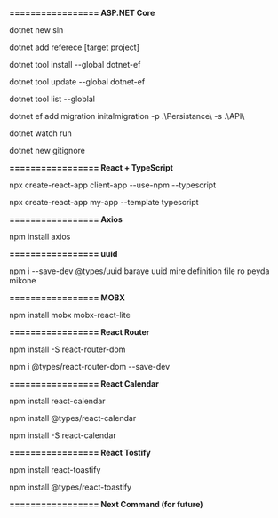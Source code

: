 **================= ASP.NET Core**

dotnet new sln

dotnet add referece [target project]

dotnet tool install --global dotnet-ef

dotnet tool update --global dotnet-ef

dotnet tool list --globlal

dotnet ef add migration initalmigration -p .\Persistance\ -s .\API\

dotnet watch run

dotnet new gitignore

**================= React + TypeScript**

npx create-react-app client-app --use-npm --typescript

npx create-react-app my-app --template typescript

**================= Axios**

npm install axios

**================= uuid**

npm i --save-dev @types/uuid baraye uuid mire definition file ro peyda mikone

**================= MOBX**

npm install mobx mobx-react-lite

**================= React Router**

npm install -S react-router-dom

npm i @types/react-router-dom --save-dev

**================= React Calendar**

npm install react-calendar

npm install @types/react-calendar

npm install -S react-calendar

**================= React Tostify**

npm install react-toastify

npm install @types/react-toastify

**================= Next Command (for future)**
